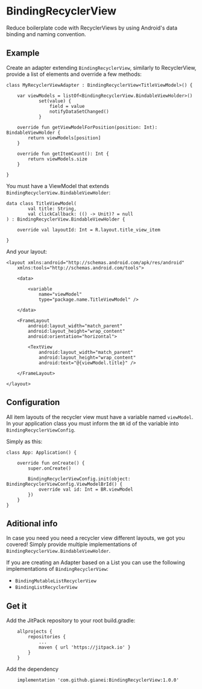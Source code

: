 # BindingRecyclerView

Reduce boilerplate code with RecyclerViews by using Android's data binding and naming convention.



## Example
Create an adapter extending `BindingRecyclerView`, similarly to RecyclerView,
 provide a list of elements and override a few methods:

```
class MyRecyclerViewAdapter : BindingRecyclerView<TitleViewModel>() {

    var viewModels = listOf<BindingRecyclerView.BindableViewHolder>()
            set(value) {
                field = value
                notifyDataSetChanged()
            }
    
    override fun getViewModelForPosition(position: Int): BindableViewHolder {
        return viewModels[position]
    }
    
    override fun getItemCount(): Int {
        return viewModels.size
    }
    
}
```

You must have a ViewModel that extends `BindingRecyclerView.BindableViewHolder`:
```
data class TitleViewModel(
        val title: String,
        val clickCallback: (() -> Unit)? = null
) : BindingRecyclerView.BindableViewHolder {

    override val layoutId: Int = R.layout.title_view_item

}
```

And your layout:
```
<layout xmlns:android="http://schemas.android.com/apk/res/android"
    xmlns:tools="http://schemas.android.com/tools">

    <data>

        <variable
            name="viewModel"
            type="package.name.TitleViewModel" />

    </data>

    <FrameLayout
        android:layout_width="match_parent"
        android:layout_height="wrap_content"
        android:orientation="horizontal">

        <TextView
            android:layout_width="match_parent"
            android:layout_height="wrap_content"
            android:text="@{viewModel.title}" />

    </FrameLayout>

</layout>
```



## Configuration
All item layouts of the recycler view must have a variable named `viewModel`. In your application class you must inform the `BR`
id of the variable into `BindingRecyclerViewConfig`.

Simply as this:

```
class App: Application() {

    override fun onCreate() {
        super.onCreate()

        BindingRecyclerViewConfig.init(object: BindingRecyclerViewConfig.ViewModelBrId() {
            override val id: Int = BR.viewModel
        })
    }
}
```



## Aditional info
In case you need you need a recycler view different layouts, we got you covered!
Simply provide multiple implementations of `BindingRecyclerView.BindableViewHolder`.

If you are creating an Adapter based on a List you can use the following 
implementations of `BindingRecyclerView`:
* `BindingMutableListRecyclerView`
* `BindingListRecyclerView`


## Get it
Add the JitPack repository to your root build.gradle:
```
    allprojects {
		repositories {
			...
			maven { url 'https://jitpack.io' }
		}
	}
```

Add the dependency
```
    implementation 'com.github.gianei:BindingRecyclerView:1.0.0'
```